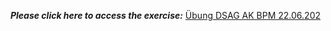 ***Please click here to access the exercise:*** [Übung DSAG AK BPM 22.06.202](https://github.com/SAP-samples/process-automation-enablement/tree/main/Workshops/Sales%20Order%20Process%20and%20App)

<!---

[![REUSE status](https://api.reuse.software/badge/github.com/SAP-samples/teched2022-AD160)](https://api.reuse.software/info/github.com/SAP-samples/teched2022-AD160)

# Prozesse und Anwendungen mit SAP Build – einfach mal machen

## Description

This repository contains the material for the DSAG hands-on session called "Prozesse und Anwendungen mit SAP Build – einfach mal machen".

## Overview

This session covers how to build apps, processes, and extract invoice data with bots. Leverage pre-built sample content package and enhance the sample process to integrate with the app. Finally, test your integrated scenario.

Scenario: Invoice Approval with SAP Build Apps & SAP Build Process Automation


  ![Overview](exercises/4_TriggerProcess/images/Overview.png)

## Requirements

There are no dedicated requirement for this exercise. But in case you want to gain some further knowledge around SAP Build Process Automation, please feel free to attend these virtual SAP TechEd workshops:
- Learn how to build a process, decisions and RPA bots from scratch in [AD182 - Build Process Automations and Extensions to SAP Solutions](https://go3.events.sap.com/sapteched/hybrid/2022/reg/flow/sap/saptech2022/sapteched2022catalog/page/catalog/session/1661198036950001EHbd)
- Learn how to build a process, decisions and extract the data from documents with RPA bots in [AI180 - Automate Your Invoice Processing with SAP Build Process Automation](https://go3.events.sap.com/sapteched/hybrid/2022/reg/flow/sap/saptech2022/sapteched2022catalog/page/catalog/session/1661198041428001ExKO)

## Exercises

- [Exercise 1 - Create SAP Build Apps Project](exercises/1_CreateBuildAppProject)
- ~~[Exercise 2 - Install Desktop Agent 3](/exercises/2_InstallDesktopAgent3)~~ ***not needed as already done for you***
- [Exercise 3 - Import Sample Business Process from SAP Build Process Automation store ](exercises/3_ImportSampleProcess)
- [Exercise 4 - Modify the Process](exercises/4_TriggerProcess)
- [Exercise 5 - Modify Automation](exercises/5_ModifyAutomation)
- [Exercise 5a - Update Decision](exercises/5a_UpdateDecision)
- [Exercise 6 - Release, Deploy and Test Business Process](exercises/6_ReleaseDeployProcess)
- [Exercise 7 - Test SAP Build Apps and Business Process](exercises/7_TestingEndToEndScenario)

## How to obtain support

Support for the content in this repository is available during the actual time of the online session for which this content has been designed. Otherwise, you may request support via the [Issues](../../issues) tab.

## License
Copyright (c) 2022 SAP SE or an SAP affiliate company. All rights reserved. This project is licensed under the Apache Software License, version 2.0 except as noted otherwise in the [LICENSE](LICENSES/Apache-2.0.txt) file.
--->
